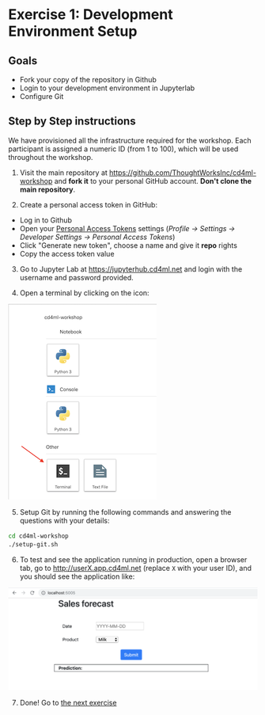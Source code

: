 # Exercise 1: Development Environment Setup

## Goals

* Fork your copy of the repository in Github
* Login to your development environment in Jupyterlab
* Configure Git

## Step by Step instructions

We have provisioned all the infrastructure required for the workshop. Each
participant is assigned a numeric ID (from 1 to 100), which will be used
throughout the workshop.

1. Visit the main repository at https://github.com/ThoughtWorksInc/cd4ml-workshop
and **fork it** to your personal GitHub account. **Don't clone the main
repository**.

2. Create a personal access token in GitHub:

  * Log in to Github
  * Open your [Personal Access Tokens](https://github.com/settings/tokens)
    settings (*Profile &rarr; Settings &rarr; Developer Settings &rarr; Personal
    Access Tokens*)
  * Click "Generate new token", choose a name and give it **repo** rights
  * Copy the access token value

3. Go to Jupyter Lab at https://jupyterhub.cd4ml.net and login with the username
and password provided.

4. Open a terminal by clicking on the icon:

  <kbd>![Open terminal](./images/1-open-terminal.png)</kbd>

5. Setup Git by running the following commands and answering the questions with
your details:

```bash
cd cd4ml-workshop
./setup-git.sh
```

6. To test and see the application running in production, open a browser tab, go
to http://userX.app.cd4ml.net (replace `X` with your user ID), and you should
see the application like:

<kbd>![Sample application](./images/1-sample-app.png)</kbd>

7. Done! Go to [the next exercise](./2-deployment-pipeline.md)
